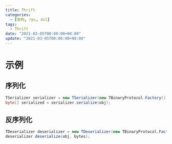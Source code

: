 ```yaml
---
title: Thrift
categories: 
  - [架构, rpc, dsl]
tags:
  - Thrift
date: "2021-03-05T00:00:00+08:00"
update: "2021-03-05T00:00:00+08:00"
---
```


# 示例

## 序列化

```java
TSerializer serializer = new TSerializer(new TBinaryProtocol.Factory());
byte[] serialized = serializer.serialize(obj);
```

## 反序列化

```java
TDeserializer deserializer = new TDeserializer(new TBinaryProtocol.Factory());
deserializer.deserialize(obj, bytes);
```

